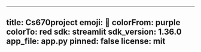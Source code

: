 
---
title: Cs670project
emoji: 🏃
colorFrom: purple
colorTo: red
sdk: streamlit
sdk_version: 1.36.0
app_file: app.py
pinned: false
license: mit
---

